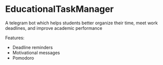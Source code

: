 # EducationalTaskManager

A telegram bot which helps students better organize their time, meet work deadlines, and improve academic performance

Features:
 - Deadline reminders
 - Motivational messages
 - Pomodoro
